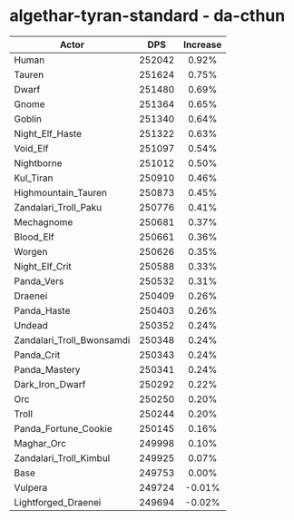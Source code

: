 # algethar-tyran-standard - da-cthun
| Actor | DPS | Increase |
|---|:---:|:---:|
|Human|252042|0.92%|
|Tauren|251624|0.75%|
|Dwarf|251480|0.69%|
|Gnome|251364|0.65%|
|Goblin|251340|0.64%|
|Night_Elf_Haste|251322|0.63%|
|Void_Elf|251097|0.54%|
|Nightborne|251012|0.50%|
|Kul_Tiran|250910|0.46%|
|Highmountain_Tauren|250873|0.45%|
|Zandalari_Troll_Paku|250776|0.41%|
|Mechagnome|250681|0.37%|
|Blood_Elf|250661|0.36%|
|Worgen|250626|0.35%|
|Night_Elf_Crit|250588|0.33%|
|Panda_Vers|250532|0.31%|
|Draenei|250409|0.26%|
|Panda_Haste|250403|0.26%|
|Undead|250352|0.24%|
|Zandalari_Troll_Bwonsamdi|250348|0.24%|
|Panda_Crit|250343|0.24%|
|Panda_Mastery|250341|0.24%|
|Dark_Iron_Dwarf|250292|0.22%|
|Orc|250250|0.20%|
|Troll|250244|0.20%|
|Panda_Fortune_Cookie|250145|0.16%|
|Maghar_Orc|249998|0.10%|
|Zandalari_Troll_Kimbul|249925|0.07%|
|Base|249753|0.00%|
|Vulpera|249724|-0.01%|
|Lightforged_Draenei|249694|-0.02%|
